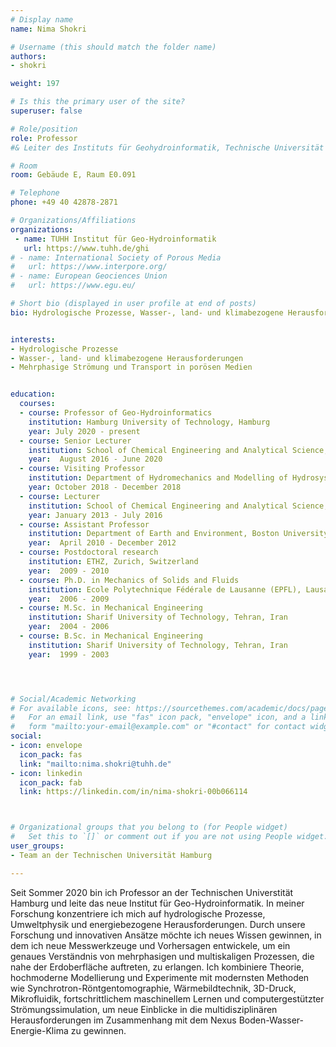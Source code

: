 ```yaml
---
# Display name
name: Nima Shokri

# Username (this should match the folder name)
authors:
- shokri

weight: 197

# Is this the primary user of the site?
superuser: false

# Role/position
role: Professor
#& Leiter des Instituts für Geohydroinformatik, Technische Universität Hamburg

# Room
room: Gebäude E, Raum E0.091

# Telephone
phone: +49 40 42878-2871

# Organizations/Affiliations
organizations:
 - name: TUHH Institut für Geo-Hydroinformatik
   url: https://www.tuhh.de/ghi
# - name: International Society of Porous Media
#   url: https://www.interpore.org/
# - name: European Geociences Union
#   url: https://www.egu.eu/

# Short bio (displayed in user profile at end of posts)
bio: Hydrologische Prozesse, Wasser-, land- und klimabezogene Herausforderungen, Mehrphasige Strömung und Transport in porösen Medien


interests:
- Hydrologische Prozesse
- Wasser-, land- und klimabezogene Herausforderungen
- Mehrphasige Strömung und Transport in porösen Medien


education:
  courses:
  - course: Professor of Geo-Hydroinformatics
    institution: Hamburg University of Technology, Hamburg
    year: July 2020 - present
  - course: Senior Lecturer
    institution: School of Chemical Engineering and Analytical Science, University of Manchester, UK
    year:  August 2016 - June 2020
  - course: Visiting Professor
    institution: Department of Hydromechanics and Modelling of Hydrosystems, University of Stuttgart
    year: October 2018 - December 2018
  - course: Lecturer
    institution: School of Chemical Engineering and Analytical Science, University of Manchester, UK
    year: January 2013 - July 2016
  - course: Assistant Professor
    institution: Department of Earth and Environment, Boston University, Boston, USA
    year:  April 2010 - December 2012
  - course: Postdoctoral research
    institution: ETHZ, Zurich, Switzerland
    year:  2009 - 2010
  - course: Ph.D. in Mechanics of Solids and Fluids
    institution: Ecole Polytechnique Fédérale de Lausanne (EPFL), Lausanne, Switzerland
    year:  2006 - 2009
  - course: M.Sc. in Mechanical Engineering
    institution: Sharif University of Technology, Tehran, Iran
    year:  2004 - 2006
  - course: B.Sc. in Mechanical Engineering
    institution: Sharif University of Technology, Tehran, Iran
    year:  1999 - 2003




# Social/Academic Networking
# For available icons, see: https://sourcethemes.com/academic/docs/page-builder/#icons
#   For an email link, use "fas" icon pack, "envelope" icon, and a link in the
#   form "mailto:your-email@example.com" or "#contact" for contact widget.
social:
- icon: envelope
  icon_pack: fas
  link: "mailto:nima.shokri@tuhh.de"
- icon: linkedin
  icon_pack: fab
  link: https://linkedin.com/in/nima-shokri-00b066114



# Organizational groups that you belong to (for People widget)
#   Set this to `[]` or comment out if you are not using People widget.
user_groups:
- Team an der Technischen Universität Hamburg

---
```


Seit Sommer 2020 bin ich Professor an der Technischen Universtität Hamburg und leite das neue Institut für Geo-Hydroinformatik. 
In meiner Forschung konzentriere ich mich auf hydrologische Prozesse, Umweltphysik und energiebezogene Herausforderungen. 
Durch unsere Forschung und innovativen Ansätze möchte ich neues Wissen gewinnen, in dem ich neue Messwerkzeuge und Vorhersagen entwickele, 
um ein genaues Verständnis von mehrphasigen und multiskaligen Prozessen, die nahe der Erdoberfläche auftreten, zu erlangen. 
Ich kombiniere Theorie, hochmoderne Modellierung und Experimente mit modernsten Methoden wie Synchrotron-Röntgentomographie, 
Wärmebildtechnik, 3D-Druck, Mikrofluidik, fortschrittlichem maschinellem Lernen und computergestützter Strömungssimulation, 
um neue Einblicke in die multidisziplinären Herausforderungen im Zusammenhang mit dem Nexus Boden-Wasser-Energie-Klima zu gewinnen.
